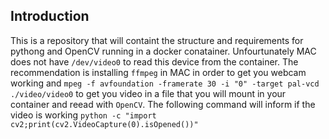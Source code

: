 ## Introduction
This is a repository that will containt the structure and requirements for pythong and OpenCV running in a docker conatainer.
Unfourtunately MAC does not have `/dev/video0` to read this device from the container.
The recommendation is installing `ffmpeg` in MAC in order to get you webcam working and `mpeg -f avfoundation -framerate 30 -i "0" -target pal-vcd ./video/video0` to get you video in a file that you will mount in your container and reead with `OpenCV`. The following command will inform if the video is working `python -c "import cv2;print(cv2.VideoCapture(0).isOpened())"`



